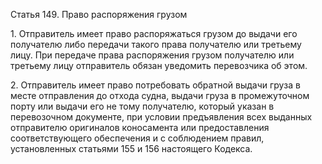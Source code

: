 Статья 149. Право распоряжения грузом

1\. Отправитель имеет право распоряжаться грузом до выдачи его получателю либо передачи такого права получателю или третьему лицу. При передаче права распоряжения грузом получателю или третьему лицу отправитель обязан уведомить перевозчика об этом.

2\. Отправитель имеет право потребовать обратной выдачи груза в месте отправления до отхода судна, выдачи груза в промежуточном порту или выдачи его не тому получателю, который указан в перевозочном документе, при условии предъявления всех выданных отправителю оригиналов коносамента или предоставления соответствующего обеспечения и с соблюдением правил, установленных статьями 155 и 156 настоящего Кодекса.
